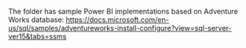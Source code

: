 The folder has sample Power BI implementations based on Adventure Works database:
https://docs.microsoft.com/en-us/sql/samples/adventureworks-install-configure?view=sql-server-ver15&tabs=ssms
